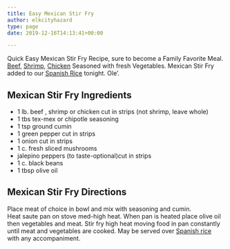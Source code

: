```yaml
---
title: Easy Mexican Stir Fry
author: elkcityhazard
type: page
date: 2019-12-16T14:13:41+00:00

---
```

Quick Easy Mexican Stir Fry Recipe, sure to become a Family Favorite Meal. [Beef][1], [Shrimp][2], [Chicken][3] Seasoned with fresh Vegetables. Mexican Stir Fry added to our [Spanish Rice][4] tonight. Ole&#8217;.

## Mexican Stir Fry Ingredients

  * 1 lb. beef , shrimp or chicken cut in strips (not shrimp, leave whole)
  * 1 tbs tex-mex or chipotle seasoning
  * 1 tsp ground cumin
  * 1 green pepper cut in strips
  * 1 onion cut in strips
  * 1 c. fresh sliced mushrooms
  * jalepino peppers (to taste-optional)cut in strips
  * 1 c. black beans
  * 1 tbsp olive oil

## Mexican Stir Fry Directions

Place meat of choice in bowl and mix with seasoning and cumin.  
Heat saute pan on stove med-high heat. When pan is heated place olive oil then vegetables and meat. Stir fry high heat moving food in pan constantly until meat and vegetables are cooked. May be served over [Spanish rice][4] with any accompaniment.

 [1]: /wordpress/grilling-cookouts-and-barbecues/grilled-sirloin-steak-recipe/
 [2]: /wordpress/easy-mexican-recipes/mexican-grilled-shrimp-quesadillas/
 [3]: /wordpress/grilling-cookouts-and-barbecues/chicken-brochettes-recipe/
 [4]: /wordpress/easy-mexican-recipes/quick-spanish-rice-recipe/